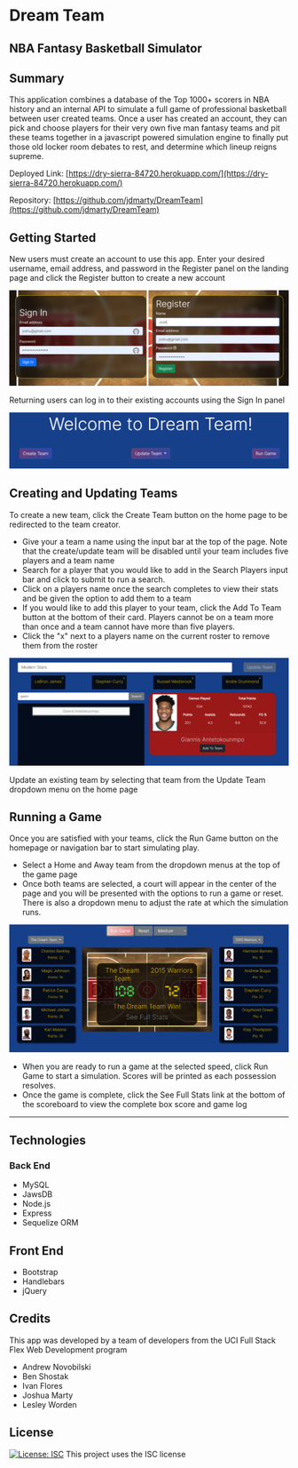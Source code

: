 # Dream Team
## NBA Fantasy Basketball Simulator

## Summary
This application combines a database of the Top 1000+ scorers in NBA history and an internal API to simulate a full game of professional basketball between user created teams. Once a user has created an account, they can pick and choose players for their very own five man fantasy teams and pit these teams together in a javascript powered simulation engine to finally put those old locker room debates to rest, and determine which lineup reigns supreme.

Deployed Link: [https://dry-sierra-84720.herokuapp.com/](https://dry-sierra-84720.herokuapp.com/)

Repository: [https://github.com/jdmarty/DreamTeam](https://github.com/jdmarty/DreamTeam)

## Getting Started
New users must create an account to use this app. Enter your desired username, email address, and password in the Register panel on the landing page and click the Register button to create a new account

![Login Page](https://github.com/jdmarty/DreamTeam/blob/main/assets/login-screenshot.PNG)

Returning users can log in to their existing accounts using the Sign In panel

![Home Page](https://github.com/jdmarty/DreamTeam/blob/main/assets/home-screenshot.PNG)

## Creating and Updating Teams

To create a new team, click the Create Team button on the home page to be redirected to the team creator.
- Give your a team a name using the input bar at the top of the page. Note that the create/update team will be disabled until your team includes five players and a team name
- Search for a player that you would like to add in the Search Players input bar and click to submit to run a search.
- Click on a players name once the search completes to view their stats and be given the option to add them to a team
- If you would like to add this player to your team, click the Add To Team button at the bottom of their card. Players cannot be on a team more than once and a team cannot have more than five players.
- Click the "x" next to a players name on the current roster to remove them from the roster

![Update Team Page](https://github.com/jdmarty/DreamTeam/blob/main/assets/create-screenshot.PNG)

Update an existing team by selecting that team from the Update Team dropdown menu on the home page

## Running a Game

Once you are satisfied with your teams, click the Run Game button on the homepage or navigation bar to start simulating play.
- Select a Home and Away team from the dropdown menus at the top of the game page
- Once both teams are selected, a court will appear in the center of the page and you will be presented with the options to run a game or reset. There is also a dropdown menu to adjust the rate at which the simulation runs.

![Run Game Page](https://github.com/jdmarty/DreamTeam/blob/main/assets/game-screenshot.PNG)

- When you are ready to run a game at the selected speed, click Run Game to start a simulation. Scores will be printed as each possession resolves.
- Once the game is complete, click the See Full Stats link at the bottom of the scoreboard to view the complete box score and game log

-------------------------------------------------------

## Technologies
### Back End
- MySQL
- JawsDB
- Node.js
- Express
- Sequelize ORM

## Front End
- Bootstrap
- Handlebars
- jQuery

## Credits
This app was developed by a team of developers from the UCI Full Stack Flex Web Development program
- Andrew Novobilski
- Ben Shostak
- Ivan Flores
- Joshua Marty
- Lesley Worden

## License

[![License: ISC](https://img.shields.io/badge/License-ISC-blue.svg)](https://opensource.org/licenses/ISC)
This project uses the ISC license